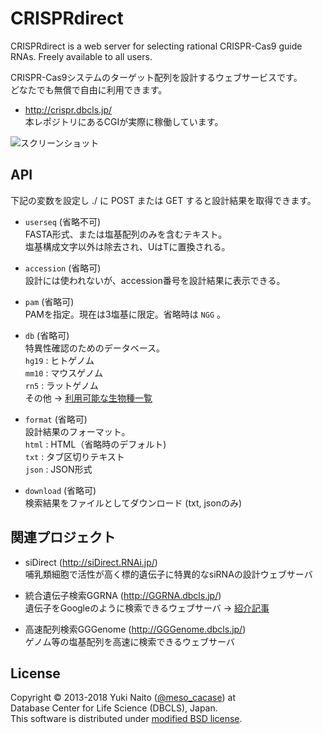 CRISPRdirect
======================

CRISPRdirect is a web server for selecting rational CRISPR-Cas9 guide RNAs.
Freely available to all users.

CRISPR-Cas9システムのターゲット配列を設計するウェブサービスです。  
どなたでも無償で自由に利用できます。

+ http://crispr.dbcls.jp/  
  本レポジトリにあるCGIが実際に稼働しています。

![スクリーンショット](http://data.dbcls.jp/~meso/img/CRISPRscreen.png
"スクリーンショット")


API
--------

下記の変数を設定し ./ に POST または GET すると設計結果を取得できます。

+ `userseq` (省略不可)  
  FASTA形式、または塩基配列のみを含むテキスト。  
  塩基構成文字以外は除去され、UはTに置換される。

+ `accession` (省略可)  
  設計には使われないが、accession番号を設計結果に表示できる。

+ `pam` (省略可)  
  PAMを指定。現在は3塩基に限定。省略時は `NGG` 。

+ `db` (省略可)  
  特異性確認のためのデータベース。  
  `hg19` : ヒトゲノム  
  `mm10` : マウスゲノム  
  `rn5`  : ラットゲノム  
  その他 → [利用可能な生物種一覧](http://crispr.dbcls.jp/doc/#db_list)

+ `format` (省略可)  
  設計結果のフォーマット。  
  `html` : HTML（省略時のデフォルト)  
  `txt`  : タブ区切りテキスト  
  `json` : JSON形式

+ `download` (省略可)  
検索結果をファイルとしてダウンロード (txt, jsonのみ)


関連プロジェクト
--------

+ siDirect (http://siDirect.RNAi.jp/)  
  哺乳類細胞で活性が高く標的遺伝子に特異的なsiRNAの設計ウェブサーバ

+ 統合遺伝子検索GGRNA (http://GGRNA.dbcls.jp/)  
  遺伝子をGoogleのように検索できるウェブサーバ
  → [紹介記事](http://first.lifesciencedb.jp/from_dbcls/e0001)

+ 高速配列検索GGGenome (http://GGGenome.dbcls.jp/)  
  ゲノム等の塩基配列を高速に検索できるウェブサーバ


License
--------

Copyright &copy; 2013-2018 Yuki Naito
 ([@meso_cacase](http://twitter.com/meso_cacase)) at  
Database Center for Life Science (DBCLS), Japan.  
This software is distributed under
[modified BSD license](http://www.opensource.org/licenses/bsd-license.php).
